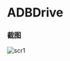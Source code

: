 # ADBDrive
### 截图
![scr1](https://github.com/user-attachments/assets/c0fcd2b1-b26c-4c40-b6c6-2a712aef261d)
